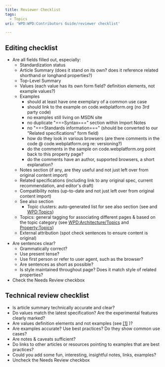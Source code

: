 ```yaml
---
title: Reviewer Checklist
tags:
  - Topics
uri: 'WPD:WPD:Contributors Guide/reviewer checklist'

---
```

## Editing checklist

-   Are all fields filled out, especially:
    -   Standardization status
    -   Article Summary (does it stand on its own? does it reference related shorthand or longhand properties?)
    -   Top-Level Summary
    -   Values (each value has its own form field? definition elements, not example values?)
    -   Examples
        -   should at least have one exemplary of a common use case
        -   should link to the example on code.webplatform.org (no 3rd party code)
        -   no examples still living on MSDN site
        -   no duplicate "===Syntax===" section within Import Notes
        -   no "===Standards information===" (should be converted to our "Related specifications" form field)
        -   how do they look in various browsers (are there comments in the code @ code.webplatform.org re: versioning?)
        -   do the comments in the sample on code.webplatform.org point back to this property page?
        -   do the comments have an author, supported browsers, a short explanation?
    -   Notes section (if any, are they useful and not just left over from original content import)
    -   Related specifications (including link to any original spec, current recommendation, and editor's draft)
    -   Compatibility notes (up-to-date and not just left over from original content import)
    -   See also section
        -   Topic clusters: auto-generated list for see also section (see and [WPD:Topics](/WPD:Topics))
    -   Topics: general tagging for associating different pages & based on the topic category (see [WPD:Architecture/Topics](/WPD:Architecture/Topics) and [Property:Topics](/Property:Topics))
    -   External attribution (spot check sentences to ensure content is original)
-   Are sentences clear?
    -   Grammatically correct?
    -   Use present tense?
    -   Use first person or refer to user agent, such as the browser?
    -   Are sentences as short as possible?
    -   Is style maintained throughout page? Does it match style of related properties?
-   Check the Needs Review checkbox

## Technical review checklist

-   Is article summary technically accurate and clear?
-   Do values match the latest specification? Are the experimental features clearly marked?
-   Are values definition elements and not examples (see [[1]](http://dev.w3.org/2009/dap/ReSpec.js/documentation.html#definitions) )?
-   Are examples accurate? Use best practices? Do they show common use cases?
-   Are notes & caveats sufficient?
-   Do links to other articles or resources pointing to examples that are best practices?
-   Could you add some fun, interesting, insightful notes, links, examples?
-   Uncheck the Needs Review checkbox
